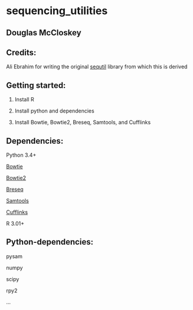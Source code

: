 sequencing_utilities
========================
Douglas McCloskey
-----------------

Credits:
-----------------
Ali Ebrahim for writing the original [sequtil](http://github.com/SBRG) library from which this is derived

Getting started:
----------------
1.	Install R

2.	Install python and dependencies

3.  Install Bowtie, Bowtie2, Breseq, Samtools, and Cufflinks

Dependencies:
------------
Python 3.4+

[Bowtie](https://github.com/BenLangmead/bowtie)

[Bowtie2](https://github.com/BenLangmead/bowtie2)

[Breseq](https://github.com/barricklab/breseq)

[Samtools](http://samtools.sourceforge.net/)

[Cufflinks](http://cole-trapnell-lab.github.io/cufflinks/announcements/cufflinks-github/)

R 3.01+

Python-dependencies:
-------------------
pysam

numpy

scipy

rpy2

...